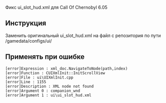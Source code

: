 Фикс ui_slot_hud.xml для Call Of Chernobyl 6.05

## Инструкция
Заменить оригинальный ui_slot_hud.xml на файл с репозитория по пути /gamedata/configs/ui/

## Применять при ошибке
```
[error]Expression : xml_doc.NavigateToNode(path,index)
[error]Function : CUIXmlInit::InitScrollView
[error]File : ui\UIXmlInit.cpp
[error]Line : 1155
[error]Description : XML node not found
[error]Argument 0 : companion_wnd
[error]Argument 1 : ui\ui_slot_hud.xml
```
